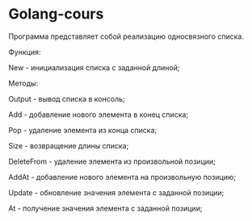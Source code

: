 # Golang-cours
Программа представляет собой реализацию односвязного списка.

Функция:

New - инициализация списка с заданной длиной;

Методы: 

Output - вывод списка в консоль;

Add - добавление нового элемента в конец списка;

Pop - удаление элемента из конца списка;

Size - возвращение длины списка;

DeleteFrom - удаление элемента из произвольной позиции;

AddAt - добавление нового элемента на произвольную позицию;

Update - обновление значения элемента с заданной позиции;

At - получение значения элемента с заданной позиции;




